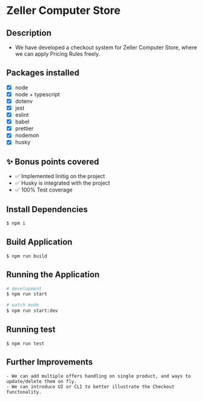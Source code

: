 <p align="center">
  <h1>Zeller Computer Store</h1>
</p>

## Description

- We have developed a checkout system for Zeller Computer Store, where we can apply Pricing Rules freely.

## Packages installed

- [x] node
- [x] node + typescript
- [x] dotenv
- [x] jest
- [x] eslint
- [x] babel
- [x] prettier
- [x] nodemon
- [x] husky

## ✨ Bonus points covered
- ✅ Implemented linitig on the project
- ✅ Husky is integrated with the project
- ✅ 100% Test coverage

## Install Dependencies

```bash
$ npm i
```

## Build Application

```
$ npm run build
```

## Running the Application

```bash
# development
$ npm run start

# watch mode
$ npm run start:dev
```

## Running test

```
$ npm run test
```

## Further Improvements

```
- We can add multiple offers handling on single product, and ways to update/delete them on fly.
- We can introduce UI or CLI to better illustrate the Checkout functonality.
```
